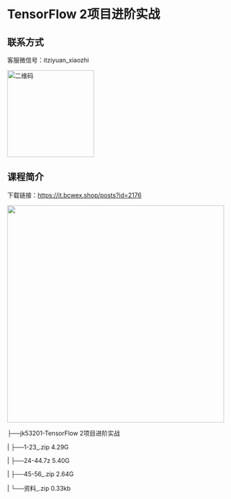 # TensorFlow 2项目进阶实战  

## 联系方式

客服微信号：itziyuan_xiaozhi

<img src="https://ziyuanyun.oss-cn-guangzhou.aliyuncs.com/common/20240614073449/666b82192834a.jpg" width="200" height="200" alt="二维码">

## 课程简介

下载链接：https://it.bcwex.shop/posts?id=2176

<img src="https://ziyuanyun.oss-cn-guangzhou.aliyuncs.com/yun/20240515183715/6644905b64a24.jpg" width="500" alt="">

  ├──jk53201-TensorFlow 2项目进阶实战

 | ├──1-23_.zip 4.29G

 | ├──24-44.7z 5.40G

 | ├──45-56_.zip 2.64G

 | └──资料_.zip 0.33kb

  